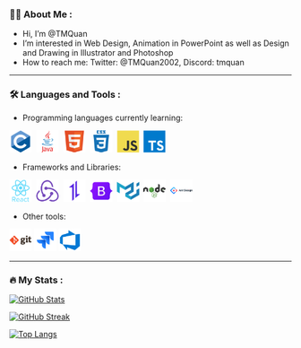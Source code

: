 ### :woman_technologist: About Me :

-  Hi, I’m @TMQuan
-  I’m interested in Web Design, Animation in PowerPoint as well as Design and Drawing in Illustrator and Photoshop
-  How to reach me: Twitter: @TMQuan2002, Discord: tmquan

---

### :hammer_and_wrench: Languages and Tools :
- Programming languages currently learning:
<div>  
  <img src="https://github.com/devicons/devicon/blob/master/icons/c/c-original.svg" title="C" alt="C" width="40" height="40"/>&nbsp;
  <img src="https://github.com/devicons/devicon/blob/master/icons/java/java-original-wordmark.svg" title="Java" alt="Java" width="40" height="40"/>&nbsp;
  <img src="https://github.com/devicons/devicon/blob/master/icons/html5/html5-original.svg" title="HTML5" alt="HTML" width="40" height="40"/>&nbsp;
  <img src="https://github.com/devicons/devicon/blob/master/icons/css3/css3-plain-wordmark.svg"  title="CSS3" alt="CSS" width="40" height="40"/>&nbsp;
  <img src="https://github.com/devicons/devicon/blob/master/icons/javascript/javascript-original.svg" title="JavaScript" alt="JavaScript" width="40" height="40"/>&nbsp;
  <img src="https://github.com/devicons/devicon/blob/master/icons/typescript/typescript-original.svg" title="Typescript" alt="Typescript" width="40" height="40"/>&nbsp;
</div>

- Frameworks and Libraries:
<div>
  <img src="https://github.com/devicons/devicon/blob/master/icons/react/react-original-wordmark.svg" title="React" alt="React" width="40" height="40"/>&nbsp;  
  <img src="https://github.com/devicons/devicon/blob/master/icons/redux/redux-original.svg" title="Redux" alt="Redux" width="40" height="40"/>&nbsp;
  <img src="https://github.com/devicons/devicon/blob/master/icons/axios/axios-plain.svg" title="Axios" alt="Axios" width="40" height="40"/>&nbsp;
  <img src="https://github.com/devicons/devicon/blob/master/icons/bootstrap/bootstrap-original.svg" title="Bootstrap" alt="Bootstrap" width="40" height="40"/>&nbsp;
  <img src="https://github.com/devicons/devicon/blob/master/icons/materialui/materialui-original.svg" title="Material UI" alt="Material UI" width="40" height="40"/>&nbsp;
  <img src="https://github.com/devicons/devicon/blob/master/icons/nodejs/nodejs-original-wordmark.svg" title="NodeJS" alt="NodeJS" width="40" height="40"/>&nbsp;
  <img src="https://github.com/devicons/devicon/blob/master/icons/antdesign/antdesign-original-wordmark.svg" title="Ant Design" alt="Ant Design" width="40" height="40"/>&nbsp;
</div>

- Other tools:
<div>
  <img src="https://github.com/devicons/devicon/blob/master/icons/git/git-original-wordmark.svg" title="Git" **alt="Git" width="40" height="40"/>
  <img src="https://github.com/devicons/devicon/blob/master/icons/jira/jira-original.svg" title="Jira" alt="Jira" width="40" height="40"/>
  <img src="https://github.com/devicons/devicon/blob/master/icons/azuredevops/azuredevops-plain.svg" title="Azure Devop" alt="Azure Devop" width="40" height="40"/>
</div>

---

### :fire: My Stats :
[![GitHub Stats](https://github-readme-stats.vercel.app/api?username=tmquan2002&layout=compact&theme=synthwave&hide_border=true)](https://github.com/anuraghazra/github-readme-stats)

[![GitHub Streak](http://github-readme-streak-stats.herokuapp.com?user=tmquan2002&theme=tokyonight&hide_border=true&stroke=89B8EB3C)](https://git.io/streak-stats)

[![Top Langs](https://github-readme-stats.vercel.app/api/top-langs/?username=tmquan2002&layout=compact&theme=tokyonight&hide_border=true)](https://github.com/anuraghazra/github-readme-stats)
